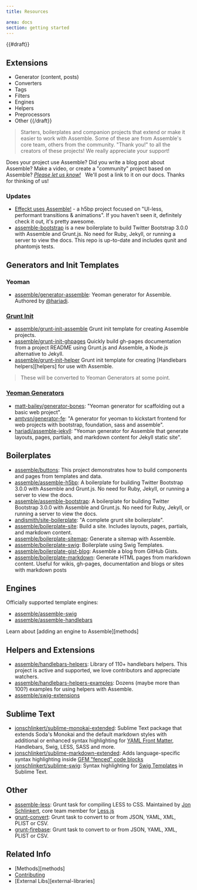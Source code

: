 ```yaml
---
title: Resources

area: docs
section: getting started
---
```

{{#draft}}
## Extensions

* Generator (content, posts)
* Converters
* Tags
* Filters
* Engines
* Helpers
* Preprocessors
* Other
{{/draft}}


> Starters, boilerplates and companion projects that extend or make it easier to work with Assemble. Some of these are from Assemble's core team, others from the community. "Thank you!" to all the creators of these projects! We really appreciate your support!


Does your project use Assemble? Did you write a blog post about Assemble? Make a video, or create a "community" project based on Assemble? _[Please let us know!](https://github.com/assemble/assemble/issues)_ &nbsp; We'll post a link to it on our docs. Thanks for thinking of us!

### Updates

* [Effeckt uses Assemble!](https://github.com/h5bp/Effeckt.css) - a h5bp project focused on "UI-less, performant transitions & animations". If you haven't seen it, definitely check it out, it's pretty awesome.
* [assemble-bootstrap](https://github.com/assemble/assemble-bootstrap) is a new boilerplate to build Twitter Bootstrap 3.0.0 with Assemble and Grunt.js. No need for Ruby, Jekyll, or running a server to view the docs. This repo is up-to-date and includes qunit and phantomjs tests.


## Generators and Init Templates
### Yeoman

* [assemble/generator-assemble](https://github.com/hariadi/generator-assemble): Yeoman generator for Assemble. Authored by [@hariadi](https://github.com/hariadi).

### [Grunt Init](http://gruntjs.com/project-scaffolding)

* [assemble/grunt-init-assemble](https://github.com/assemble/grunt-init-assemble) Grunt init template for creating Assemble projects.
* [assemble/grunt-init-ghpages](https://github.com/assemble/grunt-init-ghpages) Quickly build gh-pages documentation from a project README using Grunt.js and Assemble, a Node.js alternative to Jekyll.
* [assemble/grunt-init-helper](https://github.com/assemble/grunt-init-helper) Grunt init template for creating [Handlebars helpers][helpers] for use with Assemble.

> These will be converted to Yeoman Generators at some point.

### [Yeoman Generators](https://github.com/yeoman/yeoman)

* [matt-bailey/generator-bones](https://github.com/matt-bailey/generator-bones): "Yeoman generator for scaffolding out a basic web project".
* [amtvsn/generator-fe](https://github.com/amtvsn/generator-fe): "A generator for yeoman to kickstart frontend for web projects with bootstrap, foundation, sass and assemble".
* [hariadi/assemble-jekyll](https://github.com/hariadi/assemble-jekyll): "Yeoman generator for Assemble that generate layouts, pages, partials, and markdown content for Jekyll static site".



## Boilerplates

* [assemble/buttons][buttons]: This project demonstrates how to build components and pages from templates and data.
* [assemble/assemble-h5bp](https://github.com/assemble/assemble-bootstrap): A boilerplate for building Twitter Bootstrap 3.0.0 with Assemble and Grunt.js. No need for Ruby, Jekyll, or running a server to view the docs.
* [assemble/assemble-bootstrap](https://github.com/assemble/assemble-bootstrap): A boilerplate for building Twitter Bootstrap 3.0.0 with Assemble and Grunt.js. No need for Ruby, Jekyll, or running a server to view the docs.
* [andismith/site-boilerplate](https://github.com/andismith/site-boilerplate): "A complete grunt site boilerplate".
* [assemble/boilerplate-site](https://github.com/assemble/boilerplate-site): Build a site. Includes layouts, pages, partials, and markdown content.
* [assemble/boilerplate-sitemap](https://github.com/assemble/boilerplate-sitemap): Generate a sitemap with Assemble.
* [assemble/boilerplate-swig](http://github.com/assemble/boilerplate-swig): Boilerplate using Swig Templates.
* [assemble/boilerplate-gist-blog](https://github.com/assemble/boilerplate-gist-blog): Assemble a blog from GitHub Gists.
* [assemble/boilerplate-markdown](https://github.com/assemble/boilerplate-markdown): Generate HTML pages from markdown content. Useful for wikis, gh-pages, documentation and blogs or sites with markdown posts


## Engines

Officially supported template engines:

* [assemble/assemble-swig](http://github.com/assemble/assemble-swig)
* [assemble/assemble-handlebars](http://github.com/assemble/assemble-handlebars)

Learn about [adding an engine to Assemble][methods]


## Helpers and Extensions

* [assemble/handlebars-helpers](https://github.com/assemble/handlebars-helpers): Library of 110+ handlebars helpers. This project is active and supported, we love contributors and appreciate watchers.
* [assemble/handlebars-helpers-examples](https://github.com/assemble/handlebars-helpers-examples): Dozens (maybe more than 100?) examples for using helpers with Assemble.
* [assemble/swig-extensions](http://github.com/assemble/swig-extensions)


## Sublime Text

* [jonschlinkert/sublime-monokai-extended](https://github.com/jonschlinkert/sublime-monokai-extended): Sublime Text package that extends Soda's Monokai and the default markdown styles with additional or enhanced syntax highlighting for [YAML Front Matter](http://assemble.io/docs/YAML-front-matter.html), Handlebars, Swig, LESS, SASS and more.
* [jonschlinkert/sublime-markdown-extended](https://github.com/jonschlinkert/sublime-markdown-extended): Adds language-specific syntax highlighting inside [GFM "fenced" code blocks](https://help.github.com/articles/github-flavored-markdown#syntax-highlighting)
* [jonschlinkert/sublime-swig](http://github.com/jonschlinkert/sublime-swig): Syntax highlighting for [Swig Templates]() in Sublime Text.


## Other

* [assemble-less](https://github.com/assemble/assemble-less): Grunt task for compiling LESS to CSS. Maintained by [Jon Schlinkert](http://github.com/jonschlinkert), core team member for [Less.js](http://github.com/less/less.js)
* [grunt-convert](https://github.com/assemble/grunt-convert): Grunt task to convert to or from JSON, YAML, XML, PLIST or CSV.
* [grunt-firebase](https://github.com/assemble/grunt-firebase): Grunt task to convert to or from JSON, YAML, XML, PLIST or CSV.

## Related Info

* [Methods][methods]
* [Contributing](http://assemble.io/contributing)
* [External Libs][external-libraries]

[buttons]: https://github.com/assemble/buttons
